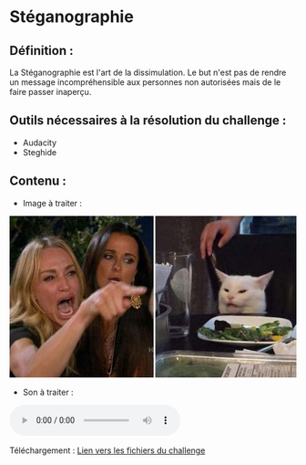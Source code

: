 # Stéganographie

## Définition :
La Stéganographie est l'art de la dissimulation. Le but n'est pas de rendre un message incompréhensible aux personnes non autorisées mais de le faire passer inaperçu.

## Outils nécessaires à la résolution du challenge :
- Audacity
- Steghide


## Contenu :


- Image à traiter :
<img src = "https://github.com/35383773/35383773.github.io/blob/master/pppIut2020/victor/steganographie/womanyellingcat.jpg" title = "womanyellingcat.jpg" alt = "Erreur d'affichage">

- Son à traiter :
<audio controls>
  <source src="https://github.com/35383773/35383773.github.io/blob/master/pppIut2020/victor/steganographie/isThatAVoice.wav" type="audio/wav">
Your browser does not support the audio element.
</audio> 


Téléchargement :
[Lien vers les fichiers du challenge](https://github.com/35383773/35383773.github.io/tree/master/pppIut2020/victor)
